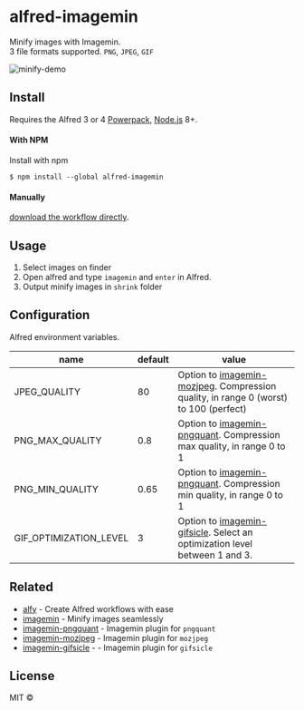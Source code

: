 # alfred-imagemin
Minify images with Imagemin.  
3 file formats supported. `PNG`, `JPEG`, `GIF`

![minify-demo](https://user-images.githubusercontent.com/11070996/81453099-a3bdda00-91c3-11ea-89ba-1dd00ae6d95e.gif)


## Install
Requires the Alfred 3 or 4 [Powerpack](https://www.alfredapp.com/powerpack/), [Node.js](https://nodejs.org) 8+.

#### With NPM
Install with npm

```
$ npm install --global alfred-imagemin
```

#### Manually
[download the workflow directly](https://github.com/kawamataryo/alfred-imagemin/releases).

## Usage

1. Select images on finder
2. Open alfred and type `imagemin` and `enter` in Alfred.
3. Output minify images in `shrink` folder



## Configuration
Alfred environment variables.

|name|default|value|
|---|---|---|
|JPEG_QUALITY | 80 | Option to [imagemin-mozjpeg](https://github.com/imagemin/imagemin-mozjpeg#quality). Compression quality, in range 0 (worst) to 100 (perfect) |
|PNG_MAX_QUALITY | 0.8 | Option to [imagemin-pngquant](https://github.com/imagemin/imagemin-pngquant#quality). Compression max quality, in range 0 to 1|
|PNG_MIN_QUALITY | 0.65 | Option to [imagemin-pngquant](https://github.com/imagemin/imagemin-pngquant#quality). Compression min quality, in range 0 to 1|
|GIF_OPTIMIZATION_LEVEL | 3 | Option to [imagemin-gifsicle](https://github.com/imagemin/imagemin-gifsicle#optimizationlevel). Select an optimization level between 1 and 3.|

## Related

- [alfy](https://github.com/sindresorhus/alfy) - Create Alfred workflows with ease
- [imagemin](https://github.com/imagemin/imagemin#readme) - Minify images seamlessly
- [imagemin-pngquant](https://github.com/imagemin/imagemin-pngquant) -  Imagemin plugin for `pngquant`
- [imagemin-mozjpeg](https://github.com/imagemin/imagemin-mozjpeg) - Imagemin plugin for `mozjpeg`
- [imagemin-gifsicle](https://github.com/imagemin/imagemin-gifsicle#optimizationlevel) - - Imagemin plugin for `gifsicle`

## License

MIT ©
